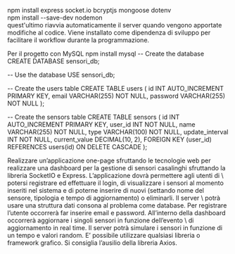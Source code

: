 npm install express socket.io bcryptjs mongoose dotenv \
npm install --save-dev nodemon \
quest'ultimo riavvia automaticamente il server quando vengono apportate modifiche al codice. Viene installato come dipendenza di      sviluppo per facilitare il workflow durante la programmazione.

Per il progetto con MySQL
npm install mysql
-- Create the database
CREATE DATABASE sensori_db;

-- Use the database
USE sensori_db;

-- Create the users table
CREATE TABLE users (
    id INT AUTO_INCREMENT PRIMARY KEY,
    email VARCHAR(255) NOT NULL,
    password VARCHAR(255) NOT NULL
);

-- Create the sensors table
CREATE TABLE sensors (
    id INT AUTO_INCREMENT PRIMARY KEY,
    user_id INT NOT NULL,
    name VARCHAR(255) NOT NULL,
    type VARCHAR(100) NOT NULL,
    update_interval INT NOT NULL,
    current_value DECIMAL(10, 2),
    FOREIGN KEY (user_id) REFERENCES users(id) ON DELETE CASCADE
);

Realizzare un’applicazione one-page sfruttando le tecnologie web per realizzare una dashboard per la gestione di sensori casalinghi sfruttando la libreria SocketIO e Express. L’applicazione dovrà permettere agli utenti di
\ potersi registrare ed effettuare il login, di visualizzare i sensori al momento inseriti nel sistema e di poterne inserire di nuovi (settando nome del sensore, tipologia e tempo di aggiornamento) o eliminarli. Il server
\ potrà usare una struttura dati consona al problema come database. Per registrare l’utente occorrerà far inserire email e password. All’interno della dashboard occorrerà aggiornare i singoli sensori in funzione dell’evento
\ di aggiornamento in real time. Il server potrà simulare i sensori in funzione di un tempo e valori random. E’ possibile utilizzare qualsiasi libreria o framework grafico. Si consiglia l’ausilio della libreria Axios.